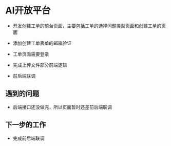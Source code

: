 # AI开放平台

- 开发创建工单的前台页面，主要包括工单的选择问题类型页面和创建工单的页面

- 添加创建工单表单的邮箱验证
- 工单页面需要登录

- 完成上传文件部分前端逻辑

- 前后端联调

## 遇到的问题

- 后端接口还没做完，所以页面暂时还差前后端联调

## 下一步的工作

- 完成前后端联调
